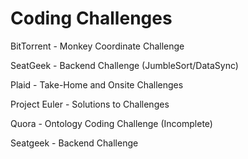 # Coding Challenges

BitTorrent - Monkey Coordinate Challenge

SeatGeek - Backend Challenge (JumbleSort/DataSync)

Plaid - Take-Home and Onsite Challenges

Project Euler - Solutions to Challenges

Quora - Ontology Coding Challenge (Incomplete)

Seatgeek - Backend Challenge
